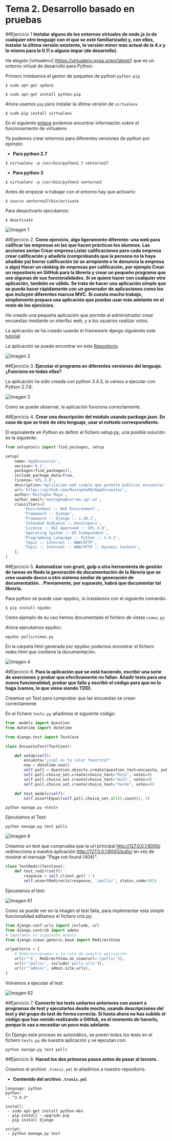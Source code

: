 # Tema 2. Desarrollo basado en pruebas

##Ejercicio 1
**Instalar alguno de los entornos virtuales de node.js (o de cualquier otro lenguaje con el que se esté familiarizado) y, con ellos, instalar la última versión existente, la versión minor más actual de la 4.x y lo mismo para la 0.11 o alguna impar (de desarrollo).**

He elegido [virtualenv] (https://virtualenv.pypa.io/en/latest/) que es un entorno virtual de desarrollo para Python.

Primero instalamos el gestor de paquetes de python ``python-pip``

``$ sudo apt-get update``

``$ sudo apt-get install python-pip``

Ahora usamos ``pip`` para instalar la última versión de ``virtualenv``

``$ sudo pip install virtualenv``

En el siguiente [enlace](http://docs.python-guide.org/en/latest/dev/virtualenvs/) podemos encontrar información sobre el funcionamiento de virtualenv 

Ya podemos crear entornos para diferentes versiones de python por ejemplo:

* **Para python 2.7**

``$ virtualenv -p /usr/bin/python2.7 ventorno27``

* **Para python 3**

``$ virtualenv -p /usr/bin/python3 ventorno3``

Antes de empezar a trabajar con el entorno hay que activarlo:

``$ source ventorno27/bin/activate``

Para desactivarlo ejecutamos:

``$ deactivate``

![Imagen 1](http://i1210.photobucket.com/albums/cc420/mj4ever001/cap1tema2.png)


##Ejercicio 2.
**Como ejercicio, algo ligeramente diferente: una web para calificar las empresas en las que hacen prácticas los alumnos. Las acciones serían Crear empresa Listar calificaciones para cada empresa crear calificación y añadirla (comprobando que la persona no la haya añadido ya) borrar calificación (si se arrepiente o te denuncia la empresa o algo) Hacer un ránking de empresas por calificación, por ejemplo Crear un repositorio en GitHub para la librería y crear un pequeño programa que use algunas de sus funcionalidades. Si se quiere hacer con cualquier otra aplicación, también es válido. Se trata de hacer una aplicación simple que se pueda hacer rápidamente con un generador de aplicaciones como los que incluyen diferentes marcos MVC. Si cuesta mucho trabajo, simplemente prepara una aplicación que puedas usar más adelante en el resto de los ejercicios.**

He creado una pequeña aplicación que permite al administrador crear encuestas mediante un interfaz web, y a los usuarios realizar votos.

La aplicación se ha creado usando el framework django siguiendo este [tutorial](https://docs.djangoproject.com/en/1.10/intro/tutorial01/)

La aplicación se puede encontrar en este [Repositorio](https://github.com/Mustapha90/AppEncuestas)

![Imagen 2](http://i1210.photobucket.com/albums/cc420/mj4ever001/appencuestas.png)


##Ejercicio 3.
**Ejecutar el programa en diferentes versiones del lenguaje. ¿Funciona en todas ellas?**

La aplicación ha sido creada con python 3.4.3, la vamos a ejecutar con Python 2.7.6:

![Imagen 3](http://i1210.photobucket.com/albums/cc420/mj4ever001/imagen3.png)

Como se puede observar, la aplicación funciona correctamente.

##Ejercicio 4.
**Crear una descripción del módulo usando package.json. En caso de que se trate de otro lenguaje, usar el método correspondiente.**

El equivalente en Python es definir el fichero setup.py, una posible solución es la siguiente:

```python
from setuptools import find_packages, setup

setup(
    name='AppEncuestas',
    version='0.1',
    packages=find_packages(),
    include_package_data=True,
    license='GPL-3.0',
    description='Aplicación web simple que permite publicar encuestas',
    url='https://github.com/Mustapha90/AppEncuestas',
    author='Mustapha Mayo',
    author_email='mustapha@correo.ugr.es',
    classifiers=[
        'Environment :: Web Environment',
        'Framework :: Django',
        'Framework :: Django :: 1.10.2',  
        'Intended Audience :: Developers',
        'License :: OSI Approved :: GPL-3.0', 
        'Operating System :: OS Independent',
        'Programming Language :: Python :: 3.4.3',
        'Topic :: Internet :: WWW/HTTP',
        'Topic :: Internet :: WWW/HTTP :: Dynamic Content',
    ],
)
```

##Ejercicio 5.
**Automatizar con grunt, gulp u otra herramienta de gestión de tareas en Node la generación de documentación de la librería que se cree usando docco u otro sistema similar de generación de documentatión. . Previamente, por supuesto, habrá que documentar tal librería.**

Para python se puede usar epydoc, lo instalamos con el siguiente comando:

``$ pip install epydoc``

Como ejemplo de su uso hemos documentado el fichero de vistas ``views.py``

Ahora ejecutamos epydoc:

``epydoc polls/views.py``

En la carpeta html generada por epydoc podemos encontrar el fichero index.html que contiene la documentación.

![Imagen 4](http://i1210.photobucket.com/albums/cc420/mj4ever001/imagen4.png)


##Ejercicio 6.
**Para la aplicación que se está haciendo, escribir una serie de aserciones y probar que efectivamente no fallan. Añadir tests para una nueva funcionalidad, probar que falla y escribir el código para que no lo haga (vamos, lo que viene siendo TDD).**

Creamos un Test para comprobar que las encuestas se crean correctamente

En el fichero ``tests.py`` añadimos el siguiente código:

```python
from .models import Question
from datetime import datetime

from django.test import TestCase

class EncuestaTest(TestCase):

    def setUp(self):
        encuesta="¿cuál es tu color favorito?"
        now = datetime.now()
        self.poll = Question.objects.create(question_text=encuesta, pub_date=now)
        self.poll.choice_set.create(choice_text="Rojo", votes=0)
        self.poll.choice_set.create(choice_text="Azul", votes=0)
        self.poll.choice_set.create(choice_text="Verde", votes=0)

    def test_models(self):
        self.assertEqual(self.poll.choice_set.all().count(), 3)
```

``python manage.py <test>``

Ejecutamos el Test:

``python manage.py test polls``

![Imagen 6](http://i1210.photobucket.com/albums/cc420/mj4ever001/imagen6.png)

Creamos un test que comprueba que la url principal http://127.0.0.1:8000/ redirecciona a nuestra aplicación http://127.0.0.1:8000/polls/ en vez de mostrar el mensaje "Page not found (404)".

```python
class TestRedir(TestCase):
    def test_redir(self):
        response = self.client.get('/')
        self.assertRedirects(response, '/polls/', status_code=302)
```

Ejecutamos el test:

![Imagen 61](http://i1210.photobucket.com/albums/cc420/mj4ever001/imagen61.png)

Como se puede ver en la imagen el test falla, para implementar esta simple funcionalidad editamos el fichero urls.py:

```python
from django.conf.urls import include, url
from django.contrib import admin
# imporamos el siguiente modulo
from django.views.generic.base import RedirectView

urlpatterns = [
	# Redireccionamos a la ruta de nuestra aplicación
    url(r'^$', RedirectView.as_view(url='/polls/')),
    url(r'^polls/', include('polls.urls')),
    url(r'^admin/', admin.site.urls),
]
```

Volvemos a ejecutar el test:

![Imagen 62](http://i1210.photobucket.com/albums/cc420/mj4ever001/imagen62.png)

##Ejercicio 7.
**Convertir los tests unitarios anteriores con assert a programas de test y ejecutarlos desde mocha, usando descripciones del test y del grupo de test de forma correcta. Si hasta ahora no has subido el código que has venido realizando a GitHub, es el momento de hacerlo, porque lo vas a necesitar un poco más adelante.**

En Django este proceso es automático, se ponen todos los tests en el fichero ``tests.py`` de nuestra aplicación y se ejecutan con:

``python manage.py test polls``


##Ejercicio 8.
**Haced los dos primeros pasos antes de pasar al tercero.**

Creamos el archivo ``.travis.yml`` lo añadimos a nuestro repositorio.

* **Contenido del archivo ``.travis.yml``**

```
language: python
python:
 - "3.4.3"

install:
 - sudo apt-get install python-dev
 - pip install --upgrade pip
 - pip install Django

script:
 - python manage.py test 
```


